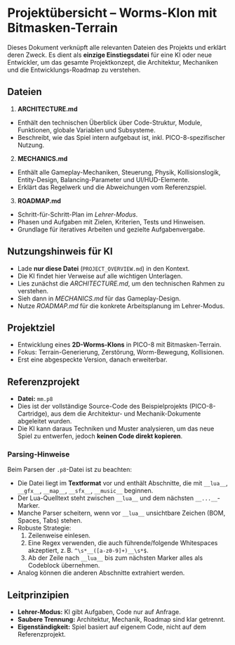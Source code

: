 # Projektübersicht – Worms-Klon mit Bitmasken-Terrain

Dieses Dokument verknüpft alle relevanten Dateien des Projekts und erklärt deren Zweck. Es dient als **einzige Einstiegsdatei** für eine KI oder neue Entwickler, um das gesamte Projektkonzept, die Architektur, Mechaniken und die Entwicklungs-Roadmap zu verstehen.

## Dateien

1. **ARCHITECTURE.md**
- Enthält den technischen Überblick über Code-Struktur, Module, Funktionen, globale Variablen und Subsysteme.
- Beschreibt, wie das Spiel intern aufgebaut ist, inkl. PICO-8-spezifischer Nutzung.

2. **MECHANICS.md**
- Enthält alle Gameplay-Mechaniken, Steuerung, Physik, Kollisionslogik, Entity-Design, Balancing-Parameter und UI/HUD-Elemente.
- Erklärt das Regelwerk und die Abweichungen vom Referenzspiel.

3. **ROADMAP.md**
- Schritt-für-Schritt-Plan im *Lehrer-Modus*.
- Phasen und Aufgaben mit Zielen, Kriterien, Tests und Hinweisen.
- Grundlage für iteratives Arbeiten und gezielte Aufgabenvergabe.

## Nutzungshinweis für KI

- Lade **nur diese Datei** (`PROJECT_OVERVIEW.md`) in den Kontext.
- Die KI findet hier Verweise auf alle wichtigen Unterlagen.
- Lies zunächst die *ARCHITECTURE.md*, um den technischen Rahmen zu verstehen.
- Sieh dann in *MECHANICS.md* für das Gameplay-Design.
- Nutze *ROADMAP.md* für die konkrete Arbeitsplanung im Lehrer-Modus.

## Projektziel

- Entwicklung eines **2D-Worms-Klons** in PICO-8 mit Bitmasken-Terrain.
- Fokus: Terrain-Generierung, Zerstörung, Worm-Bewegung, Kollisionen.
- Erst eine abgespeckte Version, danach erweiterbar.


## Referenzprojekt

- **Datei:** `mm.p8`
- Dies ist der vollständige Source-Code des Beispielprojekts (PICO-8-Cartridge), aus dem die Architektur- und Mechanik-Dokumente abgeleitet wurden.
- Die KI kann daraus Techniken und Muster analysieren, um das neue Spiel zu entwerfen, jedoch **keinen Code direkt kopieren**.

### Parsing-Hinweise

Beim Parsen der `.p8`-Datei ist zu beachten:
- Die Datei liegt im **Textformat** vor und enthält Abschnitte, die mit `__lua__`, `__gfx__`, `__map__`, `__sfx__`, `__music__` beginnen.
- Der Lua-Quelltext steht zwischen `__lua__` und dem nächsten `__...__`-Marker.
- Manche Parser scheitern, wenn vor `__lua__` unsichtbare Zeichen (BOM, Spaces, Tabs) stehen.
- Robuste Strategie:
  1. Zeilenweise einlesen.
  2. Eine Regex verwenden, die auch führende/folgende Whitespaces akzeptiert, z. B. `^\s*__([a-z0-9]+)__\s*$`.
  3. Ab der Zeile nach `__lua__` bis zum nächsten Marker alles als Codeblock übernehmen.
- Analog können die anderen Abschnitte extrahiert werden.

## Leitprinzipien

- **Lehrer-Modus:** KI gibt Aufgaben, Code nur auf Anfrage.
- **Saubere Trennung:** Architektur, Mechanik, Roadmap sind klar getrennt.
- **Eigenständigkeit:** Spiel basiert auf eigenem Code, nicht auf dem Referenzprojekt.
